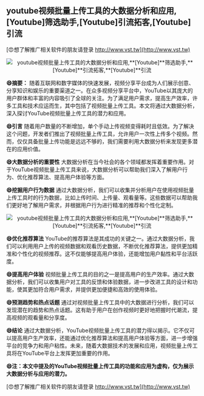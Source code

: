 ## **youtube视频批量上传工具的大数据分析和应用,**[Youtube]**筛选助手,**[Youtube]**引流拓客,**[Youtube]**引流**

[😍想了解推广相关软件的朋友请登录 http://www.vst.tw](http://www.vst.tw)

 <center><img src="https://vst.tw/MP4/tuiguang/png/8.png" alt="youtube视频批量上传工具的大数据分析和应用,**[Youtube]**筛选助手,**[Youtube]**引流拓客,**[Youtube]**引流"></center>

**😄摘要：**
随着互联网和数字媒体的快速发展，视频分享平台成为人们展示创意、分享知识和娱乐的重要渠道之一。在众多视频分享平台中，YouTube以其庞大的用户群体和丰富的内容吸引了全球的关注。为了满足用户需求，提高生产效率，许多工具和技术应运而生，其中包括了视频批量上传工具。本文将通过大数据分析，深入探讨YouTube视频批量上传工具的潜力和应用。

**😄引言**
随着用户数量的不断增加，单个手动上传视频变得耗时且低效。为了解决这个问题，开发者们推出了视频批量上传工具，允许用户一次性上传多个视频。然而，仅仅具备批量上传功能是远远不够的，我们需要利用大数据分析来发现更多潜在的应用价值。

**😄大数据分析的重要性**
大数据分析在当今社会的各个领域都发挥着重要作用。对于YouTube视频批量上传工具来说，大数据分析可以帮助我们深入了解用户行为、优化推荐算法、提高用户体验等方面。

**😄挖掘用户行为数据**
通过大数据分析，我们可以收集并分析用户在使用视频批量上传工具时的行为数据，比如上传时间、上传量、观看量等。这些数据可以帮助我们更好地了解用户需求，并根据用户行为进行精准的推荐和个性化定制。

 <center><img src="https://vst.tw/MP4/tuiguang/png/0.png" alt="youtube视频批量上传工具的大数据分析和应用,**[Youtube]**筛选助手,**[Youtube]**引流拓客,**[Youtube]**引流"></center>

**😄优化推荐算法**
YouTube的推荐算法是其成功的关键之一。通过大数据分析，我们可以利用用户上传的视频数据和观看历史数据，不断优化推荐算法，提供更加精准和个性化的视频推荐。这不仅能够提高用户体验，还能增加用户黏性和平台活跃度。

**😄提高用户体验**
视频批量上传工具的目的之一是提高用户的生产效率。通过大数据分析，我们可以收集用户对工具的反馈和体验数据，进一步改进工具的设计和功能，使其更加符合用户需求，并提供更加便捷和高效的使用体验。

**😄预测趋势和热点话题**
通过对视频批量上传工具中的大数据进行分析，我们可以发现潜在的趋势和热点话题。这有助于用户在创作视频时更好地把握时代潮流，提高视频的观看量和分享度。

**😄结论**
通过大数据分析，YouTube视频批量上传工具的潜力得以揭示。它不仅可以提高用户生产效率，还能通过优化推荐算法和提高用户体验等方面，进一步增强平台的竞争力和用户粘性。未来，随着大数据技术的发展和应用，视频批量上传工具将在YouTube平台上发挥更加重要的作用。

**😄注：本文中提及的YouTube视频批量上传工具的功能和应用为虚构，仅为展示大数据分析与应用的潜力。**

[😍想了解推广相关软件的朋友请登录 http://www.vst.tw](http://www.vst.tw)



